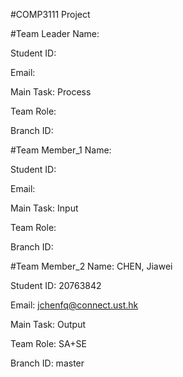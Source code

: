 #COMP3111 Project

#Team Leader
Name:

Student ID:

Email:

Main Task: Process

Team Role:

Branch ID:

#Team Member_1
Name:

Student ID:

Email:

Main Task: Input

Team Role:

Branch ID:

#Team Member_2
Name: CHEN, Jiawei

Student ID: 20763842

Email: jchenfq@connect.ust.hk

Main Task: Output

Team Role: SA+SE

Branch ID: master